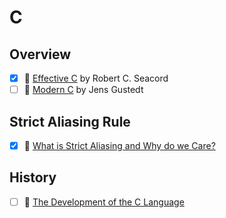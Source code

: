 # C

## Overview
- [x] 📘 [Effective C](https://nostarch.com/Effective_C) by Robert C. Seacord
- [ ] 📘 [Modern C](https://www.manning.com/books/modern-c) by Jens Gustedt

## Strict Aliasing Rule
- [x] 🔗 [What is Strict Aliasing and Why do we Care?](https://gist.github.com/shafik/848ae25ee209f698763cffee272a58f8)

## History
- [ ] 📄 [The Development of the C Language](https://www.bell-labs.com/usr/dmr/www/chist.pdf)